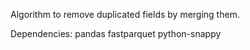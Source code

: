 Algorithm to remove duplicated fields by merging them.

Dependencies:
pandas
fastparquet
python-snappy
